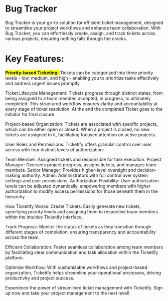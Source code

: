 ﻿# Bug Tracker

Bug Tracker is your go-to solution for efficient ticket management, designed to streamline your project workflows and enhance team collaboration. With Bug Tracker, you can effortlessly create, assign, and track tickets across various projects, ensuring nothing falls through the cracks.


# Key Features:


<span style="background-color:yellow">**Priority-based Ticketing:** </span>
Tickets can be categorized into three priority levels - low, medium, and high - enabling you to prioritize tasks effectively and address urgent issues promptly.


Ticket Lifecycle Management: 
Tickets progress through distinct states, from being assigned to a team member, accepted, in progress, to ultimately completed. This structured workflow ensures clarity and accountability at every stage of ticket resolution. At the end the completed Ticket goes to the initiator for final closure


Project-based Organization: 
Tickets are associated with specific projects, which can be either open or closed. When a project is closed, no new tickets are assigned to it, facilitating focused attention on active projects.


User Roles and Permissions: Ticketify offers granular control over user access with four distinct levels of authorization:

Team Member: Assigned tickets and responsible for task execution.
Project Manager: Oversees project progress, assigns tickets, and manages team members.
Senior Manager: Provides higher-level oversight and decision-making authority.
Admin: Administrators with full control over system settings and user permissions.
Authorization Flexibility: User authorization levels can be adjusted dynamically, empowering members with higher authorization to modify access permissions for those beneath them in the hierarchy.

How Ticketify Works:
Create Tickets: Easily generate new tickets, specifying priority levels and assigning them to respective team members within the intuitive Ticketify interface.

Track Progress: Monitor the status of tickets as they transition through different stages of completion, ensuring transparency and accountability across the team.

Efficient Collaboration: Foster seamless collaboration among team members by facilitating clear communication and task allocation within the Ticketify platform.

Optimize Workflow: With customizable workflows and project-based organization, Ticketify helps streamline your operational processes, driving productivity and project success.

Experience the power of streamlined ticket management with Ticketify. Sign up now and take your project management to the next level!
